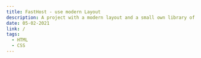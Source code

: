 ```yaml
---
title: FastHost - use modern Layout
description: A project with a modern layout and a small own library of styles.
date: 05-02-2021
link: /
tags:
  - HTML
  - CSS
---
```

